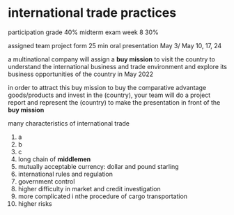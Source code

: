 # international trade practices

participation grade 40%
midterm exam week 8 30%

assigned team project
form
25 min oral presentation May 3/ May 10, 17, 24

a multinational company will assign a **buy mission** to visit the country to understand the international business and trade environment and explore its business opportunities of the country in May 2022

in order to attract this buy mission to buy the comparative advantage goods/products and invest in the (country), your team will do a project report and represent the (country) to make the presentation in front of the **buy mission**

many characteristics of international trade

1. a
2. b
3. c
4. long chain of **middlemen**
5. mutually acceptable currency: dollar and pound starling
6. international rules and regulation
7. government control
8. higher difficulty in market and credit investigation
9. more complicated i nthe procedure of cargo transportation
10. higher risks
